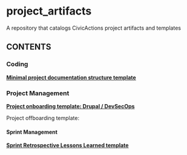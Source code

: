 # project_artifacts
A repository that catalogs CivicActions project artifacts and templates



## CONTENTS

### Coding

**[Minimal project documentation structure template](https://github.com/CivicActions/project-documentation)**



### Project Management

**[Project onboarding template: Drupal / DevSecOps](/templates/Project-Orientation.xlsx)**

Project offboarding template:

 

#### Sprint Management

**[Sprint Retrospective Lessons Learned template](/templates/Retrospective-Action-Items.xlsx)**

